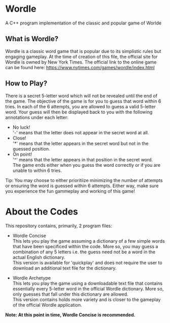 # Wordle
A C++ program implementation of the classic and popular game of Worlde

## What is Wordle?
Wordle is a classic word game that is popular due to its simplistic rules but engaging gameplay.
At the time of creation of this file, the official site for Wordle is owned by New York Times.
The official link to the online game can be found here: https://www.nytimes.com/games/wordle/index.html

## How to Play?
There is a secret 5-letter word which will not be revealed until the end of the game. The objective of the game is for you to guess that word within 6 tries.
In each of the 6 attempts, you are allowed to guess a valid 5-letter word. Your guess will then be displayed back to you with the following annotations under each letter: <br>
  - No luck! <br> '\-' means that the letter does not appear in the secret word at all.
  - Close! <br>'\*' means that the letter appears in the secret word but not in the guessed position.
  - On point! <br>'\^' means that the letter appears in that position in the secret word.
<br>The game ends either when you guess the word correctly or if you are unable to within 6 tries.

Tip: You may choose to either prioritiize minimizing the number of attempts or ensuring the word is guessed within 6 attempts.
    Either way, make sure you experience the fun gammeplay and working of this game!


# About the Codes
This repository contains, primarily, 2 program files:
  
 - Wordle Concise <br> This lets you play the game assuming a dictionary of a few simple words that have been specificed within the code. More so, you may guess a combination of any 5 letters i.e. the guess need not be a word in the actual English dictionary. <br>This version is available for 'quickplay' and does not require the user to download an additional text file for the dictionary.

 - Wordle Archetype <br> This lets you play the game using a downloadable text file that contains essentially every 5-letter word in the official Wordle dictionary. More so, only guesses that fall under this dictionary are allowed. <br>This version contains holds more variety and is closer to the gameplay of the official Wordle application.

<b>Note: At this point in time, Wordle Concise is recommended.
